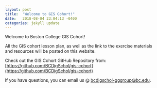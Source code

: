 ```yaml
---
layout: post
title:  "Welcome to GIS Cohort!"
date:   2018-08-04 23:04:13 -0400
categories: jekyll update
---
```

Welcome to Boston College GIS Cohort!

All the GIS cohort lesson plan, as well as the link to the exercise materials and resources will be posted on this website.

Check out the GIS Cohort GitHub Repository from: [https://github.com/BCDigSchol/gis-cohort](https://github.com/BCDigSchol/gis-cohort)

If you have questions, you can email us @ [bcdigschol-gggroup@bc.edu](bcdigschol-gggroup@bc.edu).
